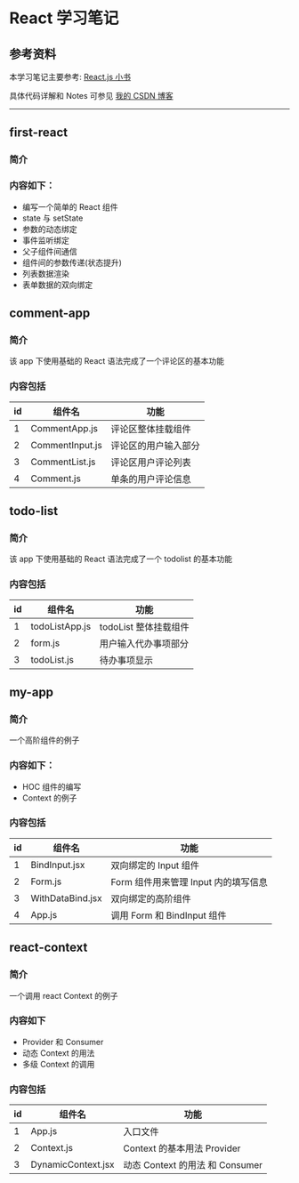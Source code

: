 # React 学习笔记

## 参考资料

本学习笔记主要参考: [React.js 小书](http://huziketang.mangojuice.top/books/react/lesson1)

具体代码详解和 Notes 可参见 [我的 CSDN 博客](https://blog.csdn.net/qq_24724109/column/info/40972)

---

## first-react

### 简介

### 内容如下：

- 编写一个简单的 React 组件
- state 与 setState
- 参数的动态绑定
- 事件监听绑定
- 父子组件间通信
- 组件间的参数传递(状态提升)
- 列表数据渲染
- 表单数据的双向绑定

## comment-app

### 简介

该 app 下使用基础的 React 语法完成了一个评论区的基本功能

### 内容包括

| id  | 组件名          | 功能                 |
| --- | --------------- | -------------------- |
| 1   | CommentApp.js   | 评论区整体挂载组件   |
| 2   | CommentInput.js | 评论区的用户输入部分 |
| 3   | CommentList.js  | 评论区用户评论列表   |
| 4   | Comment.js      | 单条的用户评论信息   |

## todo-list

### 简介

该 app 下使用基础的 React 语法完成了一个 todolist 的基本功能

### 内容包括

| id  | 组件名         | 功能                  |
| --- | -------------- | --------------------- |
| 1   | todoListApp.js | todoList 整体挂载组件 |
| 2   | form.js        | 用户输入代办事项部分  |
| 3   | todoList.js    | 待办事项显示          |

## my-app

### 简介

一个高阶组件的例子

### 内容如下：

- HOC 组件的编写
- Context 的例子

### 内容包括

| id  | 组件名           | 功能                                 |
| --- | ---------------- | ------------------------------------ |
| 1   | BindInput.jsx    | 双向绑定的 Input 组件                |
| 2   | Form.js          | Form 组件用来管理 Input 内的填写信息 |
| 3   | WithDataBind.jsx | 双向绑定的高阶组件                   |
| 4   | App.js           | 调用 Form 和 BindInput 组件          |

## react-context

### 简介

一个调用 react Context 的例子

### 内容如下

- Provider 和 Consumer
- 动态 Context 的用法
- 多级 Context 的调用

### 内容包括

| id  | 组件名             | 功能                            |
| --- | ------------------ | ------------------------------- |
| 1   | App.js             | 入口文件                        |
| 2   | Context.js         | Context 的基本用法 Provider     |
| 3   | DynamicContext.jsx | 动态 Context 的用法 和 Consumer |
